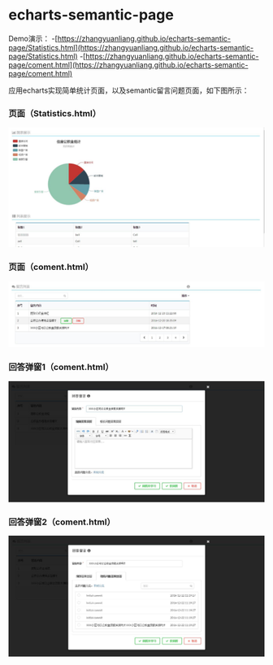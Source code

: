 # echarts-semantic-page

Demo演示：
-[https://zhangyuanliang.github.io/echarts-semantic-page/Statistics.html](https://zhangyuanliang.github.io/echarts-semantic-page/Statistics.html)
-[https://zhangyuanliang.github.io/echarts-semantic-page/coment.html](https://zhangyuanliang.github.io/echarts-semantic-page/coment.html)

应用echarts实现简单统计页面，以及semantic留言问题页面，如下图所示：

### 页面（Statistics.html）
![Image text](https://github.com/zhangyuanliang/echarts-semantic-page/blob/master/img/img_1.jpg)
### 页面（coment.html）
![Image text](https://github.com/zhangyuanliang/echarts-semantic-page/blob/master/img/img_2.jpg)
### 回答弹窗1（coment.html）
![Image text](https://github.com/zhangyuanliang/echarts-semantic-page/blob/master/img/img_3.jpg)
### 回答弹窗2（coment.html）
![Image text](https://github.com/zhangyuanliang/echarts-semantic-page/blob/master/img/img_4.jpg)
